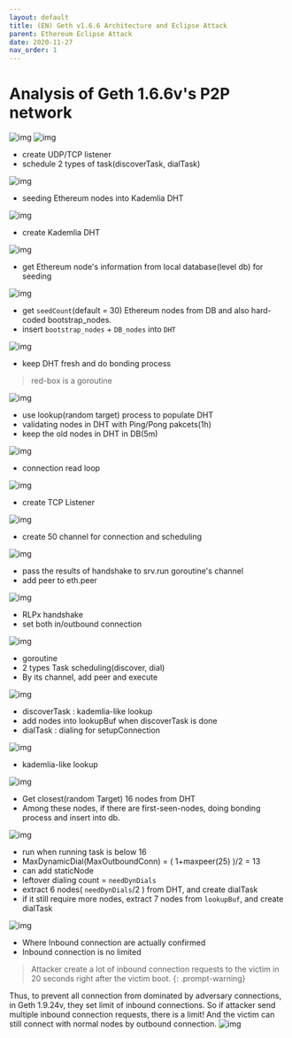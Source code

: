 ```yaml
---
layout: default
title: (EN) Geth v1.6.6 Architecture and Eclipse Attack
parent: Ethereum Eclipse Attack
date: 2020-11-27
nav_order: 1
---
```

# Analysis of Geth 1.6.6v's P2P network
![img](../../../assets/p/4/geth166.png)
![img](../../../assets/p/4/1.png)
* create UDP/TCP listener
* schedule 2 types of task(discoverTask, dialTask)

![img](../../../assets/p/4/2.png)
* seeding Ethereum nodes into Kademlia DHT

![img](../../../assets/p/4/3.png)
* create Kademlia DHT

![img](../../../assets/p/4/4.png)
* get Ethereum node's information from local database(level db) for seeding

![img](../../../assets/p/4/5.png)
* get `seedCount`(default = 30) Ethereum nodes from DB and also hard-coded bootstrap_nodes.
* insert `bootstrap_nodes` + `DB_nodes` into `DHT`

![img](../../../assets/p/4/6.png)
* keep DHT fresh and do bonding process
> red-box is a goroutine

![img](../../../assets/p/4/7.png)
* use lookup(random target) process to populate DHT
* validating nodes in DHT with Ping/Pong pakcets(1h)
* keep the old nodes in DHT in DB(5m)


![img](../../../assets/p/4/8.png)
* connection read loop

![img](../../../assets/p/4/9.png)
* create TCP Listener

![img](../../../assets/p/4/10.png)
* create 50 channel for connection and scheduling

![img](../../../assets/p/4/11.png)
* pass the results of handshake to srv.run goroutine's channel
* add peer to eth.peer

![img](../../../assets/p/4/12.png)
* RLPx handshake
* set both in/outbound connection


![img](../../../assets/p/4/13.png)
* goroutine
* 2 types Task scheduling(discover, dial)
* By its channel, add peer and execute

![img](../../../assets/p/4/14.png)
* discoverTask : kademlia-like lookup
* add nodes into lookupBuf when discoverTask is done
* dialTask : dialing for setupConnection

![img](../../../assets/p/4/15.png)
* kademlia-like lookup

![img](../../../assets/p/4/16.png)
* Get closest(random Target) 16 nodes from DHT
* Among these nodes, if there are first-seen-nodes, doing bonding process and insert into db.

![img](../../../assets/p/4/17.png)
* run when running task is below 16
* MaxDynamicDial(MaxOutboundConn) = ( 1+maxpeer(25) )/2 = 13
* can add staticNode
* leftover dialing count = `needDynDials`
* extract 6 nodes( `needDynDials`/2 ) from DHT, and create dialTask
* if it still require more nodes, extract 7 nodes from `lookupBuf`, and create dialTask

![img](../../../assets/p/4/18.png)
* Where Inbound connection are actually confirmed
* Inbound connection is no limited

> Attacker create a lot of inbound connection requests to the victim in 20 seconds right after the victim boot.
{: .prompt-warning}

Thus, to prevent all connection from dominated by adversary connections, in Geth 1.9.24v, they set limit of inbound connections. So if attacker send multiple inbound connection requests, there is a limit! And the victim can still connect with normal nodes by outbound connection.
![img](../../../assets/p/4/19.png)
